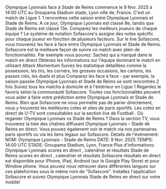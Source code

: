 Olympique Lyonnais face à Stade de Reims commence le 9 févr. 2025 à 14:00 UTC au Groupama Stadium stade, Lyon ville de, France. C'est un match de Ligue 1.
1 rencontres cette saison entre Olympique Lyonnais et Stade de Reims. A ce jour, Olympique Lyonnais est classé 8e, tandis que Stade de Reims est classé 13e. Comparez les meilleurs joueurs de chaque équipe ? Le systéme de notation Sofascore's assigne des notes spécific pour chaque joueur en fonction de plusieurs facteurs.
Sur le live Sofascore, vous trouverez les face à face entre Olympique Lyonnais et Stade de Reims. Sofascore est la meilleure façon de suivre ce match avec plein de fonctionnalités. Par exemple vous pouvez:
Sachez qui a marqué dans le match en direct
Obtenez les informations sur l'équipe dominant le match en utilisant Attack Momentum
Suivez les statistique détaillées comme la possession, les tirs, les corners, les grosses occasions, les cartons, les passes clés, les duels et plus
Comparez les face à face - par exemple, la saison passée Olympique Lyonnais et Stade de Reims se sont rencontrés 2 fois
Suivez tous les matchs à domicile et à l'éxtérieur en Ligue 1
Regardez le favoris selon la communauté Sofascore.
Toutes ces fonctionnalités peuvent vous aider à faire votre prédiction entre Olympique Lyonnais et Stade de Reims. Bien que Sofascore ne vous permette pas de parier directement, vous y trouverez les meilleures cotes et sites de paris sportifs. Les cotes en direct de U-TV sont consultables sur la section live de Football .
Où regarder Olympique Lyonnais vs Stade de Reims ? Dans la section TV, vous trouverez la liste des chaînes diffusant Olympique Lyonnais – Stade de Reims en direct. Vous pouvez également voir le match via nos partenaires paris sportifs ou via les liens légaux sur Sofascore.
Détails de l'événement:
NOM: Olympique Lyonnais - Stade de Reims
DATE: 9 févr. 2025
TEMPS: 14:00 UTC
STADE: Groupama Stadium, Lyon, France
Plus d'informations:
Olympique Lyonnais scores en direct , calendrier et résultats
Stade de Reims scores en direct , calendrier et résultats
Sofascore résultats en direct est disponible pour iPhone, iPad, Android (sur le Google Play Store) et pour Window phone. Vous pouvez nous retrouver dans différentes langues sur ces plateformes sous le même nom de "Sofascore". Installez l'application Sofascore et suivez Olympique Lyonnais Stade de Reims en direct sur votre mobile!
